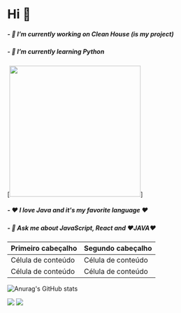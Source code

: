 

<h1> Hi 👋 </h1>
<h5>- 🔭 I’m currently working on Clean House (is my project)</h5>
<h5>- 🌱 I’m currently learning Python</h5> [<img src="https://ouch-cdn.icons8.com/preview/812/6f20c062-d79f-4269-b43e-9d8510fedacc.png" width=300 height=300/>]
<h5>- ❤️ I love Java and it's my favorite language ❤️</h5>
<h5>- 💬 Ask me about JavaScript, React and ❤️JAVA❤️</h5>    


 Primeiro cabeçalho  |  Segundo cabeçalho  
 ------------------- | ------------------- 
  Célula de conteúdo |  Célula de conteúdo 
  Célula de conteúdo |  Célula de conteúdo 

 ![Anurag's GitHub stats](https://github-readme-stats.vercel.app/api?username=anuraghazra&show_icons=true&theme=dracula)
      
      
[<img src="https://img.shields.io/badge/linkedin-%230077B5.svg?&style=for-the-badge&logo=linkedin&logoColor=white" />](https://www.linkedin.com/in/rian-m-9535b9116/) [<img src = "https://img.shields.io/badge/instagram-%23E4405F.svg?&style=for-the-badge&logo=instagram&logoColor=white">](https://www.instagram.com/rian_mendes5/)      
